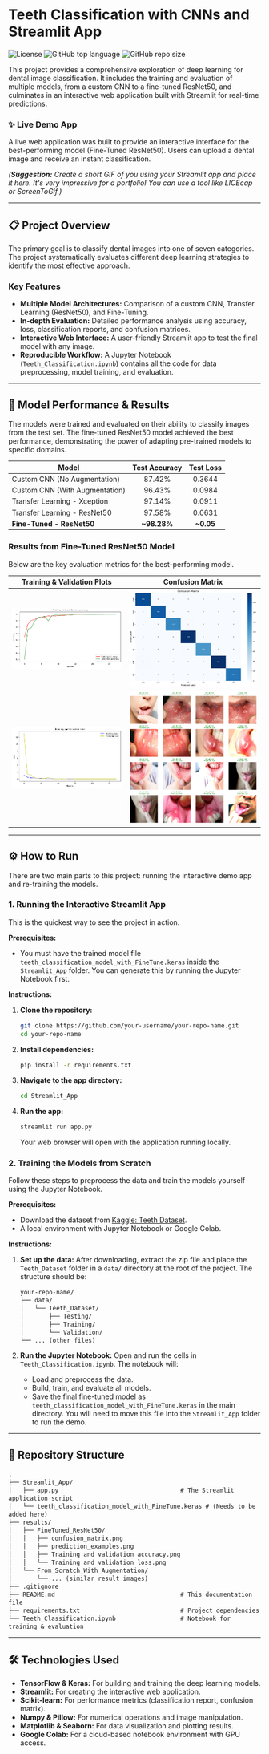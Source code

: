 # Teeth Classification with CNNs and Streamlit App

![License](https://img.shields.io/github/license/MohanadMetrash/teeth-classification-deep-learning)
![GitHub top language](https://img.shields.io/github/languages/top/MohanadMetrash/teeth-classification-deep-learning)
![GitHub repo size](https://img.shields.io/github/repo-size/MohanadMetrash/teeth-classification-deep-learning)

This project provides a comprehensive exploration of deep learning for dental image classification. It includes the training and evaluation of multiple models, from a custom CNN to a fine-tuned ResNet50, and culminates in an interactive web application built with Streamlit for real-time predictions.

### ✨ Live Demo App

A live web application was built to provide an interactive interface for the best-performing model (Fine-Tuned ResNet50). Users can upload a dental image and receive an instant classification.

*(**Suggestion:** Create a short GIF of you using your Streamlit app and place it here. It's very impressive for a portfolio! You can use a tool like LICEcap or ScreenToGif.)*



---

## 📋 Project Overview

The primary goal is to classify dental images into one of seven categories. The project systematically evaluates different deep learning strategies to identify the most effective approach.

### Key Features
*   **Multiple Model Architectures:** Comparison of a custom CNN, Transfer Learning (ResNet50), and Fine-Tuning.
*   **In-depth Evaluation:** Detailed performance analysis using accuracy, loss, classification reports, and confusion matrices.
*   **Interactive Web Interface:** A user-friendly Streamlit app to test the final model with any image.
*   **Reproducible Workflow:** A Jupyter Notebook (`Teeth_Classification.ipynb`) contains all the code for data preprocessing, model training, and evaluation.

---

## 🚀 Model Performance & Results

The models were trained and evaluated on their ability to classify images from the test set. The fine-tuned ResNet50 model achieved the best performance, demonstrating the power of adapting pre-trained models to specific domains.

| Model                               | Test Accuracy | Test Loss |
| ----------------------------------- | :-----------: | :-------: |
| Custom CNN (No Augmentation)        |    87.42%     |   0.3644  |
| Custom CNN (With Augmentation)      |    96.43%     |   0.0984  |
| Transfer Learning - Xception        |    97.14%     |   0.0911  |
| Transfer Learning - ResNet50        |    97.58%     |   0.0631  |
| **Fine-Tuned - ResNet50**           |  **~98.28%**  | **~0.05** |


### Results from Fine-Tuned ResNet50 Model

Below are the key evaluation metrics for the best-performing model.

| Training & Validation Plots                                     | Confusion Matrix                                         |
| --------------------------------------------------------------- | -------------------------------------------------------- |
| ![Accuracy Plot](results/FineTuned_ResNet50/Training%20and%20validation%20accuracy.png) | ![Confusion Matrix](results/FineTuned_ResNet50/confusion_matrix.png) |
| ![Loss Plot](results/FineTuned_ResNet50/Training%20and%20validation%20loss.png)         | ![Prediction Examples](results/FineTuned_ResNet50/prediction_examples.png) |

---

## ⚙️ How to Run

There are two main parts to this project: running the interactive demo app and re-training the models.

### 1. Running the Interactive Streamlit App

This is the quickest way to see the project in action.

**Prerequisites:**
*   You must have the trained model file `teeth_classification_model_with_FineTune.keras` inside the `Streamlit_App` folder. You can generate this by running the Jupyter Notebook first.

**Instructions:**
1.  **Clone the repository:**
    ```bash
    git clone https://github.com/your-username/your-repo-name.git
    cd your-repo-name
    ```

2.  **Install dependencies:**
    ```bash
    pip install -r requirements.txt
    ```

3.  **Navigate to the app directory:**
    ```bash
    cd Streamlit_App
    ```

4.  **Run the app:**
    ```bash
    streamlit run app.py
    ```
    Your web browser will open with the application running locally.

### 2. Training the Models from Scratch

Follow these steps to preprocess the data and train the models yourself using the Jupyter Notebook.

**Prerequisites:**
*   Download the dataset from [Kaggle: Teeth Dataset](https://www.kaggle.com/datasets/gpiosenka/teeth-dataset-classification-and-segmentation).
*   A local environment with Jupyter Notebook or Google Colab.

**Instructions:**
1.  **Set up the data:** After downloading, extract the zip file and place the `Teeth_Dataset` folder in a `data/` directory at the root of the project. The structure should be:
    ```
    your-repo-name/
    ├── data/
    │   └── Teeth_Dataset/
    │       ├── Testing/
    │       ├── Training/
    │       └── Validation/
    └── ... (other files)
    ```

2.  **Run the Jupyter Notebook:**
    Open and run the cells in `Teeth_Classification.ipynb`. The notebook will:
    - Load and preprocess the data.
    - Build, train, and evaluate all models.
    - Save the final fine-tuned model as `teeth_classification_model_with_FineTune.keras` in the main directory. You will need to move this file into the `Streamlit_App` folder to run the demo.

---

## 📂 Repository Structure

```
.
├── Streamlit_App/
│   ├── app.py                                  # The Streamlit application script
│   └── teeth_classification_model_with_FineTune.keras # (Needs to be added here)
├── results/
│   ├── FineTuned_ResNet50/
│   │   ├── confusion_matrix.png
│   │   ├── prediction_examples.png
│   │   ├── Training and validation accuracy.png
│   │   └── Training and validation loss.png
│   └── From_Scratch_With_Augmentation/
│       └── ... (similar result images)
├── .gitignore
├── README.md                                   # This documentation file
├── requirements.txt                            # Project dependencies
└── Teeth_Classification.ipynb                  # Notebook for training & evaluation
```

---

## 🛠️ Technologies Used

*   **TensorFlow & Keras:** For building and training the deep learning models.
*   **Streamlit:** For creating the interactive web application.
*   **Scikit-learn:** For performance metrics (classification report, confusion matrix).
*   **Numpy & Pillow:** For numerical operations and image manipulation.
*   **Matplotlib & Seaborn:** For data visualization and plotting results.
*   **Google Colab:** For a cloud-based notebook environment with GPU access.
